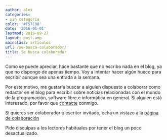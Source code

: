```yaml
---
author: alex
categories:
- sin categoria
color: '#F57C00'
date: '2016-01-01'
lastmod: 2016-09-27
layout: post.amp
mainclass: articulos
url: /se-busca-colaborador/
title: Se busca colaborador
---
```


Como se puede apreciar, hace bastante que no escribo nada en el blog, ya que no dispongo de apenas tiempo. Voy a intentar hacer algún hueco para escribir aunque sea una entrada a la semana.

Por este motivo, me gustaría buscar a alguien dispuesto a colaborar como redactor en el blog para escribir sobre notícias relacionadas con el mundo de la programación, software libre e informática en general. Si alguien está interesado, por favor que [contacte](/contacto/) conmigo.

Si quieres ser colaborador o escritor invitado, echa un vistazo a la [página de colaboración](/colabora/)

Pido disculpas a los lectores habituales por tener el blog un poco desactualizado.
